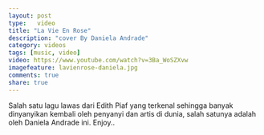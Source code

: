 ```yaml
---
layout: post
type:	video
title: "La Vie En Rose"
description: "cover By Daniela Andrade"
category: videos
tags: [music, video]
video: https://www.youtube.com/watch?v=3Ba_WoSZXvw
imagefeature: lavienrose-daniela.jpg
comments: true
share: true
---
```

Salah satu lagu lawas dari Edith Piaf yang terkenal sehingga banyak dinyanyikan kembali oleh penyanyi dan artis di dunia, salah satunya adalah oleh Daniela Andrade ini. Enjoy..